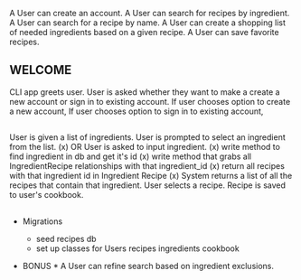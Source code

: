 A User can create an account.
A User can search for recipes by ingredient.
A User can search for a recipe by name.
A User can create a shopping list of needed ingredients based on a given recipe.
A User can save favorite recipes.



## WELCOME ##

CLI app greets user.
User is asked whether they want to make a create a new account or sign in to existing account.
  If user chooses option to create a new account,
  If user chooses option to sign in to existing account,

##    ##

User is given a list of ingredients.
User is prompted to select an ingredient from the list.
(x)  OR User is asked to input ingredient.
(x)   write method to find ingredient in db and get it's id
(x)   write method that grabs all IngredientRecipe relationships with that ingredient_id
(x)   return all recipes with that ingredient id in Ingredient Recipe
(x) System returns a list of all the recipes that contain that ingredient.
User selects a recipe.
Recipe is saved to user's cookbook.

##    ##

* Migrations
  - seed recipes db
  - set up classes for
    Users
    recipes
    ingredients
    cookbook











* BONUS *
A User can refine search based on ingredient exclusions.
